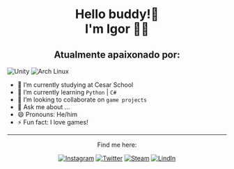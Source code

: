 <h1 align='center'>
Hello buddy!👋</br>I'm Igor 🌿🦋
</h1>

<h2 align='center'>Atualmente apaixonado por:</h2> 

![Unity](https://img.shields.io/badge/unity-%23000000.svg?style=for-the-badge&logo=unity&logoColor=white)
![Arch Linux](https://img.shields.io/badge/Arch%20Linux-1793D1?logo=arch-linux&logoColor=fff&style=for-the-badge)


- 🔭 I’m currently studying at Cesar School  
- 🌱 I’m currently learning `Python` | `C#`  
- 👯 I’m looking to collaborate on `game projects`
- 💬 Ask me about ...  
- 😄 Pronouns: He/him  
- ⚡ Fun fact: I love games!

---

<div align='center'>
  
Find me here:


[![Instagram](https://img.shields.io/badge/Instagram-E4405F?style=for-the-badge&logo=instagram&logoColor=white)](https://www.instagram.com/igor._gabrield/)
[![Twitter](https://img.shields.io/badge/twitter-x?style=for-the-badge&logo=x&logoColor=white&color=%230f1419)](https://x.com/igortrashcan)
[![Steam](https://img.shields.io/badge/steam-%23000000.svg?style=for-the-badge&logo=steam&logoColor=white)](https://steamcommunity.com/id/igortrashcan/)
[![LindIn](https://img.shields.io/badge/LinkedIn-0077B5?style=for-the-badge&logo=linkedin&logoColor=white)](https://www.linkedin.com/in/igorgabrields/)

</div>

